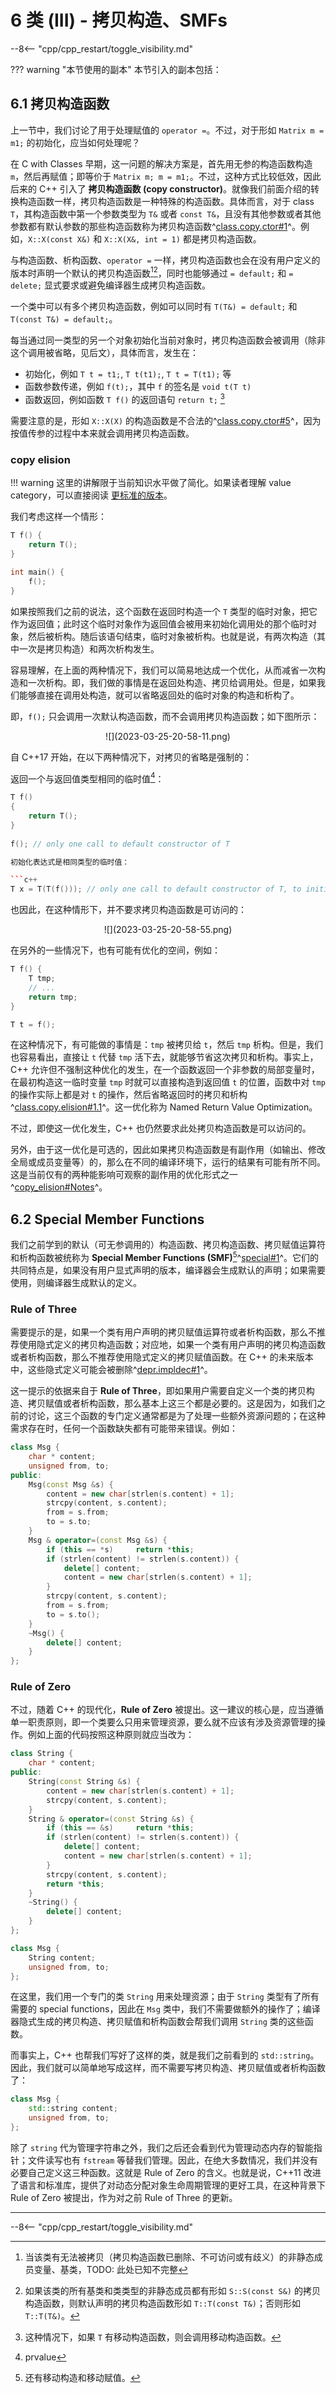 # 6 类 (III) - 拷贝构造、SMFs

--8<-- "cpp/cpp_restart/toggle_visibility.md"

??? warning "本节使用的副本"
    本节引入的副本包括：

## 6.1 拷贝构造函数

上一节中，我们讨论了用于处理赋值的 `operator =`。不过，对于形如 `Matrix m = m1;` 的初始化，应当如何处理呢？

在 C with Classes 早期，这一问题的解决方案是，首先用无参的构造函数构造 `m`，然后再赋值；即等价于 `Matrix m; m = m1;`。不过，这种方式比较低效，因此后来的 C++ 引入了 **拷贝构造函数 (copy constructor)**。就像我们前面介绍的转换构造函数一样，拷贝构造函数是一种特殊的构造函数。具体而言，对于 class `T`，其构造函数中第一个参数类型为 `T&` 或者 `const T&`，且没有其他参数或者其他参数都有默认参数的那些构造函数称为拷贝构造函数^[class.copy.ctor#1](https://timsong-cpp.github.io/cppwp/n4868/class.copy.ctor#1)^。例如，`X::X(const X&)` 和 `X::X(X&, int = 1)` 都是拷贝构造函数。

与构造函数、析构函数、`operator =` 一样，拷贝构造函数也会在没有用户定义的版本时声明一个默认的拷贝构造函数[^implicit][^implicit_type]，同时也能够通过 `= default;` 和 `= delete;` 显式要求或避免编译器生成拷贝构造函数。

[^implicit]: 当该类有无法被拷贝（拷贝构造函数已删除、不可访问或有歧义）的非静态成员变量、基类，<span class="box box-yellow">TODO: 此处已知不完整</span>

[^implicit_type]: 如果该类的所有基类和类类型的非静态成员都有形如 `S::S(const S&)` 的拷贝构造函数，则默认声明的拷贝构造函数形如 `T::T(const T&)`；否则形如 `T::T(T&)`。

一个类中可以有多个拷贝构造函数，例如可以同时有 `T(T&) = default;` 和 `T(const T&) = default;`。

每当通过同一类型的另一个对象初始化当前对象时，拷贝构造函数会被调用（除非这个调用被省略，见后文），具体而言，发生在：

- 初始化，例如 `T t = t1;`, `T t(t1);`, `T t = T(t1);` 等
- 函数参数传递，例如 `f(t);`，其中 `f` 的签名是 `void t(T t)`
- 函数返回，例如函数 `T f()` 的返回语句 `return t;` [^ret_copy]

[^ret_copy]: 这种情况下，如果 `T` 有移动构造函数，则会调用移动构造函数。

需要注意的是，形如 `X::X(X)` 的构造函数是不合法的^[class.copy.ctor#5](https://timsong-cpp.github.io/cppwp/n4868/class.copy.ctor#5)^，因为按值传参的过程中本来就会调用拷贝构造函数。

### copy elision

!!! warning
    这里的讲解限于当前知识水平做了简化。如果读者理解 value category，可以直接阅读 [更标准的版本](../9_move_semantics/#922-prvalue)。

我们考虑这样一个情形：

```c++
T f() {
    return T();
}

int main() {
    f();
}
```

如果按照我们之前的说法，这个函数在返回时构造一个 `T` 类型的临时对象，把它作为返回值；此时这个临时对象作为返回值会被用来初始化调用处的那个临时对象，然后被析构。随后该语句结束，临时对象被析构。也就是说，有两次构造（其中一次是拷贝构造）和两次析构发生。

容易理解，在上面的两种情况下，我们可以简易地达成一个优化，从而减省一次构造和一次析构。即，我们做的事情是在返回处构造、拷贝给调用处。但是，如果我们能够直接在调用处构造，就可以省略返回处的临时对象的构造和析构了。

即，`f();` 只会调用一次默认构造函数，而不会调用拷贝构造函数；如下图所示：

<center>![](2023-03-25-20-58-11.png)</center>

自 C++17 开始，在以下两种情况下，对拷贝的省略是强制的：

返回一个与返回值类型相同的临时值[^prvalue]：

[^prvalue]: prvalue

```c++
T f()
{
    return T();
}
 
f(); // only one call to default constructor of T

初始化表达式是相同类型的临时值：

```c++
T x = T(T(f())); // only one call to default constructor of T, to initialize x
```

也因此，在这种情形下，并不要求拷贝构造函数是可访问的：

<center>![](2023-03-25-20-58-55.png)</center>

在另外的一些情况下，也有可能有优化的空间，例如：

```c++
T f() {
    T tmp;
    // ...
    return tmp;
}

T t = f();
```

在这种情况下，有可能做的事情是：`tmp` 被拷贝给 `t`，然后 `tmp` 析构。但是，我们也容易看出，直接让 `t` 代替 `tmp` 活下去，就能够节省这次拷贝和析构。事实上，C++ 允许但不强制这种优化的发生，在一个函数返回一个非参数的局部变量时，在最初构造这一临时变量 `tmp` 时就可以直接构造到返回值 `t` 的位置，函数中对 `tmp` 的操作实际上都是对 `t` 的操作，然后省略返回时的拷贝和析构^[class.copy.elision#1.1](https://timsong-cpp.github.io/cppwp/n4868/class.copy.elision#1.1)^。这一优化称为 Named Return Value Optimization。

不过，即使这一优化发生，C++ 也仍然要求此处拷贝构造函数是可以访问的。

另外，由于这一优化是可选的，因此如果拷贝构造函数是有副作用（如输出、修改全局或成员变量等）的，那么在不同的编译环境下，运行的结果有可能有所不同。这是当前仅有的两种能影响可观察的副作用的优化形式之一^[copy_elision#Notes](https://en.cppreference.com/w/cpp/language/copy_elision#Notes)^。

## 6.2 Special Member Functions

我们之前学到的默认（可无参调用的）构造函数、拷贝构造函数、拷贝赋值运算符和析构函数被统称为 **Special Member Functions (SMF)**[^smf]^[special#1](https://timsong-cpp.github.io/cppwp/n4868/special#1)^。它们的共同特点是，如果没有用户显式声明的版本，编译器会生成默认的声明；如果需要使用，则编译器生成默认的定义。

[^smf]: 还有移动构造和移动赋值。

### Rule of Three

需要提示的是，如果一个类有用户声明的拷贝赋值运算符或者析构函数，那么不推荐使用隐式定义的拷贝构造函数；对应地，如果一个类有用户声明的拷贝构造函数或者析构函数，那么不推荐使用隐式定义的拷贝赋值函数。在 C++ 的未来版本中，这些隐式定义可能会被删除^[depr.impldec#1](https://timsong-cpp.github.io/cppwp/n4868/depr.impldec#1)^。

这一提示的依据来自于 **Rule of Three**，即如果用户需要自定义一个类的拷贝构造、拷贝赋值或者析构函数，那么基本上这三个都是必要的。这是因为，如我们之前的讨论，这三个函数的专门定义通常都是为了处理一些额外资源问题的；在这种需求存在时，任何一个函数缺失都有可能带来错误。例如：

```c++
class Msg {
    char * content;
    unsigned from, to;
public:
    Msg(const Msg &s) {
        content = new char[strlen(s.content) + 1];
        strcpy(content, s.content);
        from = s.from;
        to = s.to;
    }
    Msg & operator=(const Msg &s) {
        if (this == *s)     return *this;
        if (strlen(content) != strlen(s.content)) {
            delete[] content;
            content = new char[strlen(s.content) + 1];
        }
        strcpy(content, s.content);
        from = s.from;
        to = s.to();
    }
    ~Msg() {
        delete[] content;
    }
};
```

### Rule of Zero

不过，随着 C++ 的现代化，**Rule of Zero** 被提出。这一建议的核心是，应当遵循单一职责原则，即一个类要么只用来管理资源，要么就不应该有涉及资源管理的操作。例如上面的代码按照这种原则就应当改为：

```c++
class String {
    char * content;
public:
    String(const String &s) {
        content = new char[strlen(s.content) + 1];
        strcpy(content, s.content);
    }
    String & operator=(const String &s) {
        if (this == &s)     return *this;
        if (strlen(content) != strlen(s.content)) {
            delete[] content;
            content = new char[strlen(s.content) + 1];
        }
        strcpy(content, s.content);
        return *this;
    }
    ~String() {
        delete[] content;
    }
};

class Msg {
    String content;
    unsigned from, to;
};
```

在这里，我们用一个专门的类 `String` 用来处理资源；由于 `String` 类型有了所有需要的 special functions，因此在 `Msg` 类中，我们不需要做额外的操作了；编译器隐式生成的拷贝构造、拷贝赋值和析构函数会帮我们调用 `String` 类的这些函数。

而事实上，C++ 也帮我们写好了这样的类，就是我们之前看到的 `std::string`。因此，我们就可以简单地写成这样，而不需要写拷贝构造、拷贝赋值或者析构函数了：

```c++
class Msg {
    std::string content;
    unsigned from, to;
};
```

除了 `string` 代为管理字符串之外，我们之后还会看到代为管理动态内存的智能指针；文件读写也有 `fstream` 等替我们管理。因此，在绝大多数情况，我们并没有必要自己定义这三种函数。这就是 Rule of Zero 的含义。也就是说，C++11 改进了语言和标准库，提供了对动态分配对象生命周期管理的更好工具，在这种背景下 Rule of Zero 被提出，作为对之前 Rule of Three 的更新。

---

--8<-- "cpp/cpp_restart/toggle_visibility.md"
